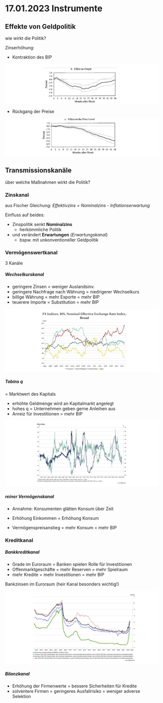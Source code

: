 # 17.01.2023 Instrumente

## Effekte von Geldpolitik

wie wirkt die Politik?

Zinserhöhung:

- Kontraktion des BIP

![img](../images/2023-01-17_17-31-38.jpg)

- Rückgang der Preise

![img](../images/2023-01-17_17-31-43.jpg)

## Transmissionskanäle

über welche Maßnahmen wirkt die Politik?

### Zinskanal

aus Fischer Gleichung: *Effektivzins = Nominalzins - Inflationserwartung*

Einfluss auf beides:

- Zinspolitik senkt **Nominalzins**
    - herkömmliche Politik
- und verändert **Erwartungen** (*Erwartungskanal*)
    - bspw. mit unkonventioneller Geldpolitik



### Vermögenswertkanal

3 Kanäle

##### Wechselkurskanal

- geringere Zinsen = weniger Auslandsinv.
- geringere Nachfrage nach Währung = niedrigerer Wechselkurs
- billige Währung = mehr Exporte = mehr BIP
- teuerere Importe = Substitution = mehr BIP

![img](../images/2023-01-17_17-40-29.jpg)

##### Tobins q 

= Marktwert des Kapitals

- erhöhte Geldmenge wird an Kapitalmarkt angelegt
- hohes q = Unternehmen geben gerne Anleihen aus
- Anreiz für Investitionen = mehr BIP

![img](../images/2023-01-17_17-40-09.jpg)

##### reiner Vermögenskanal

- Annahme: Konsumenten glätten Konsum über Zeit
- Erhöhung Einkommen = Erhöhung Konsum

- Vermögenspreisanstieg = mehr Konsum = mehr BIP



### Kreditkanal

##### Bankkreditkanal

- Grade im Euroraum = Banken spielen Rolle für Investitionen
- Offenmarktgeschäfte = mehr Reserven = mehr Spielraum
- mehr Kredite = mehr Investitionen = mehr BIP

Bankzinsen im Euroraum (heir Kanal besonders wichtig!)

![img](../images/2023-01-17_17-43-13.jpg)

##### Bilanzkanal

- Erhöhung der Firmenwerte = bessere Sicherheiten für Kredite
- solventere Firmen = geringeres Ausfallrisiko = weniger adverse Selektion



